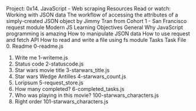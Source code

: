 Project: 0x14. JavaScript - Web scraping
Resources
Read or watch:
Working with JSON data
The workflow of accessing the attributes of a simply-created JSON object by Jimmy Tran from Cohort 1 - San Francisco
request module
Modern JS
Learning Objectives
General
Why JavaScript programming is amazing
How to manipulate JSON data
How to use request and fetch API
How to read and write a file using fs module
Tasks
Task	File
0. Readme	0-readme.js
1. Write me	1-writeme.js
2. Status code	2-statuscode.js
3. Star wars movie title	3-starwars_title.js
4. Star wars Wedge Antilles	4-starwars_count.js
5. Loripsum	5-request_store.js
6. How many completed?	6-completed_tasks.js
7. Who was playing in this movie?	100-starwars_characters.js
8. Right order	101-starwars_characters.js
